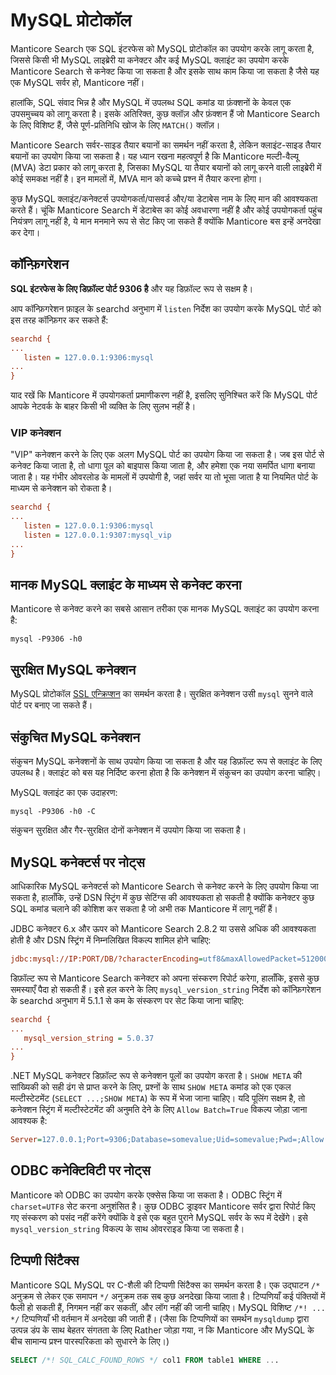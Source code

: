 # MySQL प्रोटोकॉल

Manticore Search एक SQL इंटरफेस को MySQL प्रोटोकॉल का उपयोग करके लागू करता है, जिससे किसी भी MySQL लाइब्रेरी या कनेक्टर और कई MySQL क्लाइंट का उपयोग करके Manticore Search से कनेक्ट किया जा सकता है और इसके साथ काम किया जा सकता है जैसे यह एक MySQL सर्वर हो, Manticore नहीं। 

हालांकि, SQL संवाद भिन्न है और MySQL में उपलब्ध SQL कमांड या फ़ंक्शनों के केवल एक उपसमुच्चय को लागू करता है। इसके अतिरिक्त, कुछ क्लॉज़ और फ़ंक्शन हैं जो Manticore Search के लिए विशिष्ट हैं, जैसे पूर्ण-प्रतिनिधि खोज के लिए `MATCH()` क्लॉज़। 

Manticore Search सर्वर-साइड तैयार बयानों का समर्थन नहीं करता है, लेकिन क्लाइंट-साइड तैयार बयानों का उपयोग किया जा सकता है। यह ध्यान रखना महत्वपूर्ण है कि Manticore मल्टी-वैल्यू (MVA) डेटा प्रकार को लागू करता है, जिसका MySQL या तैयार बयानों को लागू करने वाली लाइब्रेरी में कोई समकक्ष नहीं है। इन मामलों में, MVA मान को कच्चे प्रश्न में तैयार करना होगा। 

कुछ MySQL क्लाइंट/कनेक्टर्स उपयोगकर्ता/पासवर्ड और/या डेटाबेस नाम के लिए मान की आवश्यकता करते हैं। चूंकि Manticore Search में डेटाबेस का कोई अवधारणा नहीं है और कोई उपयोगकर्ता पहुंच नियंत्रण लागू नहीं है, ये मान मनमाने रूप से सेट किए जा सकते हैं क्योंकि Manticore बस इन्हें अनदेखा कर देगा। 

## कॉन्फ़िगरेशन

**SQL इंटरफेस के लिए डिफ़ॉल्ट पोर्ट 9306 है** और यह डिफ़ॉल्ट रूप से सक्षम है। 

आप कॉन्फ़िगरेशन फ़ाइल के searchd अनुभाग में `listen` निर्देश का उपयोग करके MySQL पोर्ट को इस तरह कॉन्फ़िगर कर सकते हैं: 

```ini
searchd {
...
   listen = 127.0.0.1:9306:mysql
...
}
``` 

याद रखें कि Manticore में उपयोगकर्ता प्रमाणीकरण नहीं है, इसलिए सुनिश्चित करें कि MySQL पोर्ट आपके नेटवर्क के बाहर किसी भी व्यक्ति के लिए सुलभ नहीं है। 

### VIP कनेक्शन
"VIP" कनेक्शन करने के लिए एक अलग MySQL पोर्ट का उपयोग किया जा सकता है। जब इस पोर्ट से कनेक्ट किया जाता है, तो धागा पूल को बाइपास किया जाता है, और हमेशा एक नया समर्पित धागा बनाया जाता है। यह गंभीर ओवरलोड के मामलों में उपयोगी है, जहां सर्वर या तो भूसा जाता है या नियमित पोर्ट के माध्यम से कनेक्शन को रोकता है। 

```ini
searchd {
...
   listen = 127.0.0.1:9306:mysql
   listen = 127.0.0.1:9307:mysql_vip
...
}
``` 

## मानक MySQL क्लाइंट के माध्यम से कनेक्ट करना
Manticore से कनेक्ट करने का सबसे आसान तरीका एक मानक MySQL क्लाइंट का उपयोग करना है: 

```shell
mysql -P9306 -h0
```

## सुरक्षित MySQL कनेक्शन

MySQL प्रोटोकॉल [SSL एन्क्रिप्शन](../Security/SSL.md) का समर्थन करता है। सुरक्षित कनेक्शन उसी `mysql` सुनने वाले पोर्ट पर बनाए जा सकते हैं। 

## संकुचित MySQL कनेक्शन

संकुचन MySQL कनेक्शनों के साथ उपयोग किया जा सकता है और यह डिफ़ॉल्ट रूप से क्लाइंट के लिए उपलब्ध है। क्लाइंट को बस यह निर्दिष्ट करना होता है कि कनेक्शन में संकुचन का उपयोग करना चाहिए। 

MySQL क्लाइंट का एक उदाहरण: 

```shell
mysql -P9306 -h0 -C
```

संकुचन सुरक्षित और गैर-सुरक्षित दोनों कनेक्शन में उपयोग किया जा सकता है। 

## MySQL कनेक्टर्स पर नोट्स
आधिकारिक MySQL कनेक्टर्स को Manticore Search से कनेक्ट करने के लिए उपयोग किया जा सकता है, हालाँकि, उन्हें DSN स्ट्रिंग में कुछ सेटिंग्स की आवश्यकता हो सकती है क्योंकि कनेक्टर कुछ SQL कमांड चलाने की कोशिश कर सकता है जो अभी तक Manticore में लागू नहीं हैं। 

JDBC कनेक्टर 6.x और ऊपर को Manticore Search 2.8.2 या उससे अधिक की आवश्यकता होती है और DSN स्ट्रिंग में निम्नलिखित विकल्प शामिल होने चाहिए: 
```ini
jdbc:mysql://IP:PORT/DB/?characterEncoding=utf8&maxAllowedPacket=512000&serverTimezone=XXX
```

डिफ़ॉल्ट रूप से Manticore Search कनेक्टर को अपना संस्करण रिपोर्ट करेगा, हालाँकि, इससे कुछ समस्याएँ पैदा हो सकती हैं। इसे हल करने के लिए `mysql_version_string` निर्देश को कॉन्फ़िगरेशन के searchd अनुभाग में 5.1.1 से कम के संस्करण पर सेट किया जाना चाहिए: 
```ini
searchd {
...
   mysql_version_string = 5.0.37
...
}
``` 

.NET MySQL कनेक्टर डिफ़ॉल्ट रूप से कनेक्शन पूलों का उपयोग करता है। `SHOW META` की सांख्यिकी को सही ढंग से प्राप्त करने के लिए, प्रश्नों के साथ `SHOW META` कमांड को एक एकल मल्टीस्टेटमेंट (`SELECT ...;SHOW META`) के रूप में भेजा जाना चाहिए। यदि पूलिंग सक्षम है, तो कनेक्शन स्ट्रिंग में मल्टीस्टेटमेंट की अनुमति देने के लिए `Allow Batch=True` विकल्प जोड़ा जाना आवश्यक है: 
```ini
Server=127.0.0.1;Port=9306;Database=somevalue;Uid=somevalue;Pwd=;Allow Batch=True;
```

## ODBC कनेक्टिविटी पर नोट्स
Manticore को ODBC का उपयोग करके एक्सेस किया जा सकता है। ODBC स्ट्रिंग में `charset=UTF8` सेट करना अनुशंसित है। कुछ ODBC ड्राइवर Manticore सर्वर द्वारा रिपोर्ट किए गए संस्करण को पसंद नहीं करेंगे क्योंकि वे इसे एक बहुत पुराने MySQL सर्वर के रूप में देखेंगे। इसे `mysql_version_string` विकल्प के साथ ओवरराइड किया जा सकता है। 

## टिप्पणी सिंटैक्स

Manticore SQL MySQL पर C-शैली की टिप्पणी सिंटैक्स का समर्थन करता है। एक उद्घाटन `/*` अनुक्रम से लेकर एक समापन `*/` अनुक्रम तक सब कुछ अनदेखा किया जाता है। टिप्पणियाँ कई पंक्तियों में फैली हो सकती हैं, निगमन नहीं कर सकतीं, और लॉग नहीं की जानी चाहिए। MySQL विशिष्ट `/*! ... */` टिप्पणियाँ भी वर्तमान में अनदेखा की जाती हैं। (जैसा कि टिप्पणियों का समर्थन `mysqldump` द्वारा उत्पन्न डंप के साथ बेहतर संगतता के लिए Rather जोड़ा गया, न कि Manticore और MySQL के बीच सामान्य प्रश्न पारस्परिकता को सुधारने के लिए।) 

```sql
SELECT /*! SQL_CALC_FOUND_ROWS */ col1 FROM table1 WHERE ...
```
<!-- proofread -->


